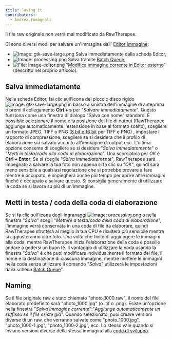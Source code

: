 ```yaml
---
title: Saving it
contributors:
  - Andrea.romagnoli
---
```


Il file raw originale non verrà mai modificato da RawTherapee.

Ci sono diversi modi per salvare un'immagine dall' [Editor
Immagine](The_Image_Editor_Tab.md):

- ![Image:
  gtk-save-large.png](_gtk-save-large.png "Image: gtk-save-large.png")
  Salva immediatamente dalla scheda Editor,
- ![Image: processing.png](_processing.png "Image: processing.png")
  Salva tramite [Batch Queue](The_Batch_Queue.md),
- ![File: Image-editor.png](_Image-editor.png "File: Image-editor.png")
  "[Modifica immagine corrente in Editor
  esterno](Modifica_immagine_corrente_in_Editor_esterno.md)"
  (descritto nel proprio articolo).

## Salva immediatamente

Nella scheda Editor, fai clic sull'icona del piccolo disco rigido
![Image:
gtk-save-large.png](_gtk-save-large.png "Image: gtk-save-large.png") in
basso a sinistra dell'immagine di anteprima o premi il collegamento
**Ctrl + s** per "*Salvare immediatamente*". Questo funziona come una
finestra di dialogo "Salva con nome" standard. È possibile selezionare
il nome e la posizione del file di output (RawTherapee aggiunge
automaticamente l'estensione in base al formato scelto), scegliere un
formato JPEG, TIFF o PNG ([8 bit e 16 bit](8_bit_e_16_bit.md)
per TIFF e PNG) , impostare il rapporto di compressione, scegliere se si
desidera che il profilo di elaborazione sia salvato accanto all'immagine
di output ecc. L'ultima opzione consente di scegliere se si desidera
"*Salva immediatamente*" o "*Metti in testa/coda alla coda di
elaborazione*". Una scorciatoia per *OK* è **Ctrl + Enter**. Se si
sceglie "*Salva immediatamente*", RawTherapee sarà impegnato a salvare
la tua foto non appena si fa clic su "*OK*", quindi sarà meno sensibile
a qualsiasi regolazione che si potrebbe provare a fare mentre è
occupato, e impiegherà anche più tempo per aprire altre immagini finché
è occupato a salvare questo. Si consiglia generalmente di utilizzare la
coda se si lavora su più di un'immagine.

## Metti in testa / coda della coda di elaborazione

Se si fa clic sull'icona degli ingranaggi ![Image:
processing.png](_processing.png "Image: processing.png") o nella
finestra "*Salva*" scegli "*Mettere a testa/coda della coda di
elaborazione*", l'immagine verrà conservata in una coda di file da
elaborare, quindi RawTherapee sfrutterà al meglio la tua CPU e risulterà
più sensibile mentre si aggiusteranno altre foto. Una volta che finito
di aggiungere le immagini alla coda, mentre RawTherapee inizia
l'elaborazione della coda è possiile andare a godersi un buon tè. Il
vantaggio di utilizzare la coda usando la finestra "*Salva*" è che puoi
modificare individualmente il formato del file, il nome e la
destinazione di ciascuna immagine, mentre mettere le immagini nella coda
senza utilizzare il comando "*Salva*" utilizzerà le impostazioni dalla
scheda [Batch Queue](The_Batch_Queue/it.md)".

## Naming

Se il file originale raw è stato chiamato "photo_1000.raw", il nome del
file elaborato predefinito sarà "photo_1000.jpg" (o .tif o .png). Esiste
un'opzione nella finestra "*Salva immagine corrente*":"*Aggiunge
automaticamente un suffisso se il file esiste già*". Quando selezionato,
puoi creare versioni diverse di un raw, che verranno salvate come
"photo_1000.jpg", "photo_1000-1.jpg", "photo_1000-2.jpg", ecc. Lo stesso
vale quando si inviano versioni diverse della stessa immagine alla [coda
di sviluppo](The_Batch_Queue/it.md).

